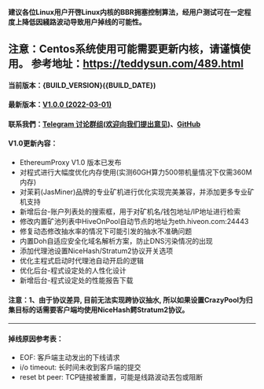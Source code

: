 #### 建议各位Linux用户开啓Linux内核的BBR拥塞控制算法，经用户测试可在一定程度上降低因綫路波动导致用户掉线的可能性。
注意：Centos系统使用可能需要更新内核，请谨慎使用。
参考地址：https://teddysun.com/489.html
----
#### 当前版本：{BUILD_VERSION}({BUILD_DATE})
#### 最新版本：[V1.0.0 (2022-03-01)](https://github.com/ethereum-proxy/EthereumProxy/releases/tag/1.0)
#### 联系我們：[Telegram 讨论群组(欢迎向我们提出意见)](https://t.me/ethereumproxy)、[GitHub](https://github.com/ethereum-proxy/ethereumproxy)
#### V1.0更新內容：
- EthereumProxy V1.0 版本已发布
- 对程式进行大幅度优化内存使用(实测60GH算力500带机量情况下仅需360M内存)
- 对茉莉(JasMiner)品牌的专业矿机进行优化实现完美兼容，并添加更多专业矿机支持
- 新增后台-账户列表处的搜索框，用于对矿机名/钱包地址/IP地址进行检索
- 修改内置矿池列表中HiveOnPool自动节点的地址为eth.hiveon.com:24443
- 修复动态修改抽水率的情况下可能引发的抽水不准确问题
- 内置Doh自适应安全化域名解析方案，防止DNS污染情况的出现
- 添加代理池设置NiceHash/Stratum2协议开关选项
- 优化主程式启动时代理池自动开启的逻辑
- 优化后台-程式设定处的人性化设计
- 新增后台-程式设定处的性能报告下载
#### 注意：1、由于协议差异, 目前无法实现跨协议抽水, 所以如果设置CrazyPool为归集目标的话需要客户端均使用NiceHash鳄Stratum2协议。
----
#### 掉线原因参考表：
- EOF: 客戶端主动发出的下线请求
- i/o timeout: 长时间未收到客戶端的提交
- reset bt peer: TCP链接被重置，可能是线路波动丟包或阻断
